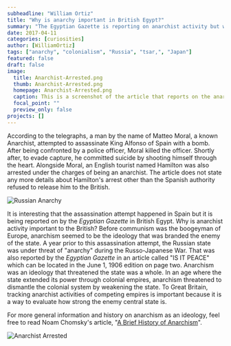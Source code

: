 ```yaml
---
subheadline: "William Ortiz"
title: "Why is anarchy important in British Egypt?"
summary: "The Egyptian Gazette is reporting on anarchist activity but why is that important to British Egypt?"
date: 2017-04-11
categories: [curiosities]
author: [WilliamOrtiz]
tags: ["anarchy", "colonialism", "Russia", "tsar,", "Japan"]
featured: false
draft: false
image:
  title: Anarchist-Arrested.png
  thumb: Anarchist-Arrested.png
  homepage: Anarchist-Arrested.png
  caption: This is a screenshot of the article that reports on the anarchist assassination attempt on King Alfonso.
  focal_point: ""
  preview_only: false
projects: []
---
```

According to the telegraphs, a man by the name of Matteo Moral, a known Anarchist, attempted to assassinate King Alfonso of Spain with a bomb. After being confronted by a police officer, Moral killed the officer. Shortly after, to evade capture, he committed suicide by shooting himself through the heart. Alongside Moral, an English tourist named Hamilton was also arrested under the charges of being an anarchist. The article does not state any more details about Hamilton's arrest other than the Spanish authority refused to release him to the British. 

![Russian Anarchy](https://github.com/dig-eg-gaz/dig-eg-gaz.github.io/blob/master/images/Russian-Anarchy.png?raw=true)

It is interesting that the assassination attempt happened in Spain but it is being reported on by the *Egyptian Gazette* in British Egypt. Why is anarchist activity important to the British? Before communism was the boogeyman of Europe, anarchism seemed to be the ideology that was branded the enemy of the state. A year prior to this assassination attempt, the Russian state was under threat of "anarchy" during the Russo-Japanese War. That was also reported by the *Egyptian Gazette* in an article called "IS IT PEACE" which can be located in the June 1, 1906 edition on page two. Anarchism was an ideology that threatened the state was a whole. In an age where the state extended its power through colonial empires, anarchism threatened to dismantle the colonial system by weakening the state. To Great Britain, tracking anarchist activities of competing empires is important because it is a way to evaluate how strong the enemy central state is.   

For more general information and history on anarchism as an ideology, feel free to read Noam Chomsky's article, "[A Brief History of Anarchism](http://inthesetimes.com/article/16081/a_history_of_anarchism/)".


![Anarchist Arrested](Anarchist-Arrested.png)
